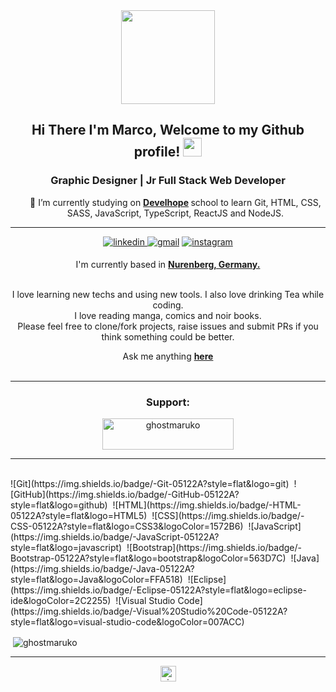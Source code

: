 <div id="header" align="center">
    <img src="https://media.giphy.com/media/cFdHXXm5GhJsc/giphy.gif" width="150"/>
</div>
      
<div align="center">
<h2> Hi There I'm Marco, Welcome to my Github profile! <img src="https://github.com/abdoachhoubi/abdoachhoubi/blob/main/gifs/Hi.gif" width="30"></h2>
<h3>Graphic Designer | Jr Full Stack Web Developer</h3>
<ul align="center">
<p>🔭 I’m currently studying on <strong> <a href="https://www.develhope.co/en/" target="_blank">Develhope</a> </strong> school to learn Git, HTML, CSS, SASS, JavaScript, TypeScript, ReactJS and NodeJS.</p>
</ul>
      
<hr>
<a href="https://www.linkedin.com/in/marco-esu" target="_blank">
<img src=https://img.shields.io/badge/linkedin-%2300acee.svg?color=405DE6&style=for-the-badge&logo=linkedin&logoColor=white alt=linkedin style="margin-bottom: 5px;" />
</a>
<a href="mailto:marcoesu.esu@gmail.com" target="blank"><img src="https://img.shields.io/badge/gmail-EA4335.svg?style=for-the-badge&logo=gmail&logoColor=white" alt="gmail" style="margin-bottom: 5px;"/></a>
<a href="https://www.instagram.com/gesus_artworks/" target="_blank"><img src=https://img.shields.io/badge/instagram-%ff5851db.svg?color=C13584&style=for-the-badge&logo=instagram&logoColor=white alt=instagram style="margin-bottom: 5px;" />
</a>

I'm currently based in **[Nurenberg, Germany.](https://www.google.com/maps/place/Norimberga,+Germania/@49.4360085,10.9926115,11z/data=!3m1!4b1!4m5!3m4!1s0x479f57aeb5b61cd3:0xdd5daf85a98c21b7!8m2!3d49.4521018!4d11.0766654)**
      
<br>
I love learning new techs and using new tools. I also love drinking Tea while coding.
<br>
I love reading manga, comics and noir books.
<br>
Please feel free to clone/fork projects, raise issues and submit PRs if you think something could be better.
<br>
        
Ask me anything **[here](https://github.com/ghostmaruko/ghostmaruko/issues/new)**
<br>
<br>
<hr>
        
<h3 align="center">Support:</h3>
<a href="https://www.buymeacoffee.com/marcoesu"><img align="center" src="https://cdn.buymeacoffee.com/buttons/v2/default-yellow.png" height="50" width="210" alt="ghostmaruko"/></a>
<hr>
<br/>
    </div>
![Git](https://img.shields.io/badge/-Git-05122A?style=flat&logo=git)&nbsp;
![GitHub](https://img.shields.io/badge/-GitHub-05122A?style=flat&logo=github)&nbsp;
![HTML](https://img.shields.io/badge/-HTML-05122A?style=flat&logo=HTML5)&nbsp;
![CSS](https://img.shields.io/badge/-CSS-05122A?style=flat&logo=CSS3&logoColor=1572B6)&nbsp;
![JavaScript](https://img.shields.io/badge/-JavaScript-05122A?style=flat&logo=javascript)&nbsp;
![Bootstrap](https://img.shields.io/badge/-Bootstrap-05122A?style=flat&logo=bootstrap&logoColor=563D7C)&nbsp;
![Java](https://img.shields.io/badge/-Java-05122A?style=flat&logo=Java&logoColor=FFA518)&nbsp;
![Eclipse](https://img.shields.io/badge/-Eclipse-05122A?style=flat&logo=eclipse-ide&logoColor=2C2255)&nbsp;
![Visual Studio Code](https://img.shields.io/badge/-Visual%20Studio%20Code-05122A?style=flat&logo=visual-studio-code&logoColor=007ACC)&nbsp;

<p>
    <a align="center"><p>&nbsp;<img align="center" src="https://github-readme-stats.vercel.app/api?username=ghostmaruko&show_icons=true&theme=radical&locale=en" alt="ghostmaruko"/>
     </a>
  <br/>
</p>  
<hr>
<p align="center">
  <a href="github.com/ghostmaruko" target="blank"><img align="center" 
     src="https://komarev.com/ghpvc/?username=ghostmaruko&style=for-the-badge&label=PROFILE+VIEWS" height="25" alt="views count"/>
  </a>
</p>

